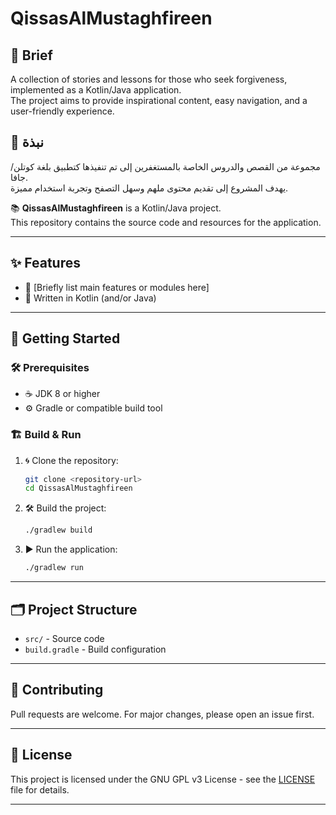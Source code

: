 # QissasAlMustaghfireen

## 📝 Brief

A collection of stories and lessons for those who seek forgiveness, implemented as a Kotlin/Java application.  
The project aims to provide inspirational content, easy navigation, and a user-friendly experience.

## 📝 نبذة

مجموعة من القصص والدروس الخاصة بالمستغفرين  إلى  تم تنفيذها كتطبيق بلغة كوتلن/جافا.  
يهدف المشروع إلى تقديم محتوى ملهم وسهل التصفح وتجربة استخدام مميزة.

📚 **QissasAlMustaghfireen** is a Kotlin/Java project.  
This repository contains the source code and resources for the application.

---

## ✨ Features

- 🚀 [Briefly list main features or modules here]
- 📝 Written in Kotlin (and/or Java)

---

## 🚦 Getting Started

### 🛠 Prerequisites

- ☕ JDK 8 or higher
- ⚙️ Gradle or compatible build tool

### 🏗️ Build & Run

1. 🌀 Clone the repository:
   ```sh
   git clone <repository-url>
   cd QissasAlMustaghfireen
   ```
2. 🛠️ Build the project:
   ```sh
   ./gradlew build
   ```
3. ▶️ Run the application:
   ```sh
   ./gradlew run
   ```

---

## 🗂️ Project Structure

- `src/` - Source code
- `build.gradle` - Build configuration

---

## 🤝 Contributing

Pull requests are welcome. For major changes, please open an issue first.

---

## 📝 License

This project is licensed under the GNU GPL v3 License - see the [LICENSE](LICENSE) file for details.

---

